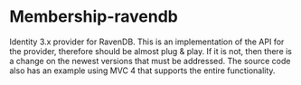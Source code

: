 Membership-ravendb
==================

Identity 3.x provider for RavenDB. 
This is an implementation of the API for the provider, therefore should be almost plug &amp; play. If it is not, then there is a change on the newest versions that must be addressed. The source code also has an example using MVC 4 that supports the entire functionality.
